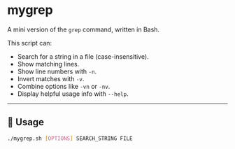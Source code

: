 # mygrep

A mini version of the `grep` command, written in Bash.

This script can:
- Search for a string in a file (case-insensitive).
- Show matching lines.
- Show line numbers with `-n`.
- Invert matches with `-v`.
- Combine options like `-vn` or `-nv`.
- Display helpful usage info with `--help`.

---

## 📜 Usage

```bash
./mygrep.sh [OPTIONS] SEARCH_STRING FILE
